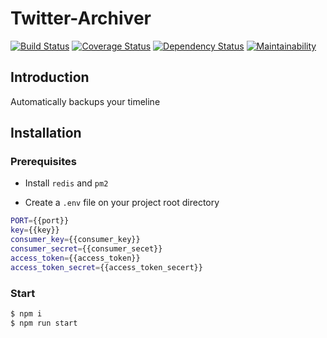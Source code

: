 # Twitter-Archiver

[![Build Status](https://travis-ci.org/sapphiredev/twitter-archiver.svg?branch=master)](https://travis-ci.org/sapphiredev/twitter-archiver)
[![Coverage Status](https://coveralls.io/repos/github/sapphiredev/twitter-archiver/badge.svg?branch=master)](https://coveralls.io/github/sapphiredev/twitter-archiver?branch=master)
[![Dependency Status](https://gemnasium.com/badges/github.com/sapphiredev/twitter-archiver.svg)](https://gemnasium.com/github.com/sapphiredev/twitter-archiver)
[![Maintainability](https://api.codeclimate.com/v1/badges/c51cc69b1da4685e21e5/maintainability)](https://codeclimate.com/github/sapphiredev/twitter-archiver/maintainability)

## Introduction

Automatically backups your timeline

## Installation

### Prerequisites

* Install `redis` and `pm2`

* Create a `.env` file on your project root directory

```sh
PORT={{port}}
key={{key}}
consumer_key={{consumer_key}}
consumer_secret={{consumer_secet}}
access_token={{access_token}}
access_token_secret={{access_token_secert}}
```

### Start

```sh
$ npm i
$ npm run start
```
